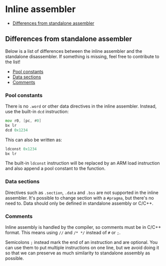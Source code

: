 # Inline assembler
- [Differences from standalone assembler](#differences-from-standalone-assembler)

## Differences from standalone assembler
Below is a list of differences between the inline assembler and the standalone disassembler. If something is missing, feel free
to contribute to the list!
- [Pool constants](#pool-constants)
- [Data sections](#data-sections)
- [Comments](#comments)

### Pool constants
There is no `.word` or other data directives in the inline assembler. Instead, use the built-in `dcd` instruction:
```asm
mov r0, [pc, #0]
bx lr
dcd 0x1234
```

This can also be written as:
```asm
ldconst 0x1234
bx lr
```

The built-in `ldconst` instruction will be replaced by an ARM load instruction and also append a pool constant to the function.

### Data sections
Directives such as `.section`, `.data` and `.bss` are not supported in the inline assembler. It's possible to change section
with a `#pragma`, but there's no need to. Data should only be defined in standalone assembly or C/C++.

### Comments
Inline assembly is handled by the compiler, so comments must be in C/C++ format. This means using `//` and `/* */` instead of
`#` or `;`.

Semicolons `;` instead mark the end of an instruction and are optional. You can use them to put multiple instructions on one
line, but we avoid doing it so that we can preserve as much similarity to standalone assembly as possible.
